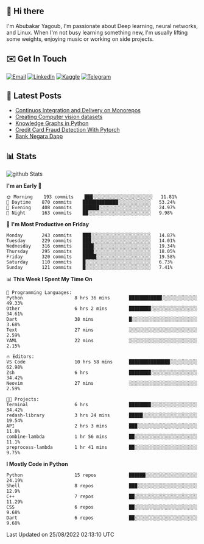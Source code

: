 ## 👋 Hi there

I'm Abubakar Yagoub, I'm passionate about Deep learning, neural networks, and
Linux. When I'm not busy learning something new, I'm usually lifting some
weights, enjoying music or working on side projects.

## ✉️ Get In Touch

[![Email](https://img.shields.io/badge/Email-f1f1f1?style=for-the-badge&logo=gmail&logoColor=0f111a)](mailto:git@blacksuan19.dev)
[![LinkedIn](https://img.shields.io/badge/LinkedIn-0077B5?style=for-the-badge&logo=linkedin&logoColor=white)](https://www.linkedin.com/in/blacksuan19/)
[![Kaggle](https://img.shields.io/badge/Kaggle-5acfff?style=for-the-badge&logo=kaggle&logoColor=white)](http://kaggle.com/abubakaryagob/)
[![Telegram](https://img.shields.io/badge/Telegram-2CA5E0?style=for-the-badge&logo=telegram&logoColor=white)](https://t.me/blacksuan19)

## 📩 Latest Posts

<!-- BLOG-POST-LIST:START -->
- [Continuos Integration and Delivery on Monorepos](http://blacksuan19.dev/blog/github-actions-monorepos/)
- [Creating Computer vision datasets](http://blacksuan19.dev/blog/creating-datasets/)
- [Knowledge Graphs in Python](http://blacksuan19.dev/projects/Knowledge_Graphs/)
- [Credit Card Fraud Detection With Pytorch](http://blacksuan19.dev/projects/credit-card-fraud-detection-with-pytorch/)
- [Bank Negara Dapp](http://blacksuan19.dev/projects/bank-negara/)
<!-- BLOG-POST-LIST:END -->

## 📊 Stats

![github Stats](https://github-readme-stats.vercel.app/api?username=blacksuan19&theme=github_dark&show_icons=true&count_private=true&custom_title=Github%20Stats&hide_border=true)

<!--START_SECTION:waka-->
**I'm an Early 🐤** 

```text
🌞 Morning    193 commits    ███░░░░░░░░░░░░░░░░░░░░░░   11.81% 
🌆 Daytime    870 commits    █████████████░░░░░░░░░░░░   53.24% 
🌃 Evening    408 commits    ██████░░░░░░░░░░░░░░░░░░░   24.97% 
🌙 Night      163 commits    ██░░░░░░░░░░░░░░░░░░░░░░░   9.98%

```
📅 **I'm Most Productive on Friday** 

```text
Monday       243 commits    ███░░░░░░░░░░░░░░░░░░░░░░   14.87% 
Tuesday      229 commits    ███░░░░░░░░░░░░░░░░░░░░░░   14.01% 
Wednesday    316 commits    ████░░░░░░░░░░░░░░░░░░░░░   19.34% 
Thursday     295 commits    ████░░░░░░░░░░░░░░░░░░░░░   18.05% 
Friday       320 commits    █████░░░░░░░░░░░░░░░░░░░░   19.58% 
Saturday     110 commits    █░░░░░░░░░░░░░░░░░░░░░░░░   6.73% 
Sunday       121 commits    █░░░░░░░░░░░░░░░░░░░░░░░░   7.41%

```


📊 **This Week I Spent My Time On** 

```text
💬 Programming Languages: 
Python                   8 hrs 36 mins       ████████████░░░░░░░░░░░░░   49.33% 
Other                    6 hrs 2 mins        ████████░░░░░░░░░░░░░░░░░   34.61% 
Dart                     38 mins             █░░░░░░░░░░░░░░░░░░░░░░░░   3.68% 
Text                     27 mins             ░░░░░░░░░░░░░░░░░░░░░░░░░   2.59% 
YAML                     22 mins             ░░░░░░░░░░░░░░░░░░░░░░░░░   2.15%

🔥 Editors: 
VS Code                  10 hrs 58 mins      ███████████████░░░░░░░░░░   62.98% 
Zsh                      6 hrs               ████████░░░░░░░░░░░░░░░░░   34.42% 
Neovim                   27 mins             ░░░░░░░░░░░░░░░░░░░░░░░░░   2.59%

🐱‍💻 Projects: 
Terminal                 6 hrs               ████████░░░░░░░░░░░░░░░░░   34.42% 
redash-library           3 hrs 24 mins       █████░░░░░░░░░░░░░░░░░░░░   19.54% 
API                      2 hrs 3 mins        ███░░░░░░░░░░░░░░░░░░░░░░   11.8% 
combine-lambda           1 hr 56 mins        ██░░░░░░░░░░░░░░░░░░░░░░░   11.1% 
preprocess-lambda        1 hr 41 mins        ██░░░░░░░░░░░░░░░░░░░░░░░   9.75%

```

**I Mostly Code in Python** 

```text
Python                   15 repos            ██████░░░░░░░░░░░░░░░░░░░   24.19% 
Shell                    8 repos             ███░░░░░░░░░░░░░░░░░░░░░░   12.9% 
C++                      7 repos             ██░░░░░░░░░░░░░░░░░░░░░░░   11.29% 
CSS                      6 repos             ██░░░░░░░░░░░░░░░░░░░░░░░   9.68% 
Dart                     6 repos             ██░░░░░░░░░░░░░░░░░░░░░░░   9.68%

```



 Last Updated on 25/08/2022 02:13:10 UTC
<!--END_SECTION:waka-->
